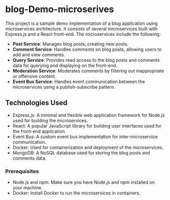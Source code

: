 # blog-Demo-microserives



This project is a sample demo implementation of a blog application using microservices architecture. 
It consists of several microservices built with Express.js and a React front-end. The microservices include the following:

- **Post Service**: Manages blog posts, creating new posts.
- **Comment Service**: Handles comments on blog posts, allowing users to add and view comments.
- **Query Service**: Provides read access to the blog posts and comments data for querying and displaying on the front-end.
- **Moderation Service**: Moderates comments by filtering out inappropriate or offensive content.
- **Event Bus Service**: Handles event communication between the microservices using a publish-subscribe pattern.

## Technologies Used

- Express.js: A minimal and flexible web application framework for Node.js used for building the microservices.
- React: A popular JavaScript library for building user interfaces used for the front-end application.
- Event Bus: A custom event bus implementation for inter-microservice communication.
- Docker: Used for containerization and deployment of the microservices.
- MongoDB: A NoSQL database used for storing the blog posts and comments data.


### Prerequisites

- Node.js and npm: Make sure you have Node.js and npm installed on your machine.
- Docker: Install Docker to run the microservices in containers.
